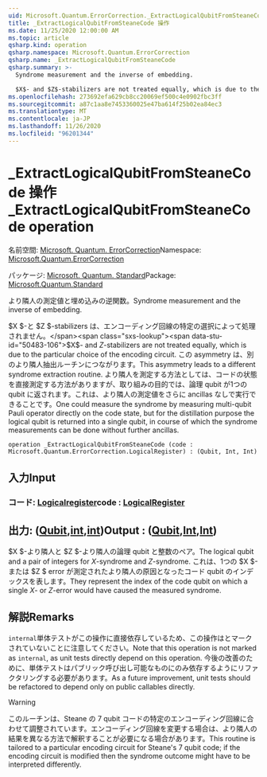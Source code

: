 ```yaml
---
uid: Microsoft.Quantum.ErrorCorrection._ExtractLogicalQubitFromSteaneCode
title: _ExtractLogicalQubitFromSteaneCode 操作
ms.date: 11/25/2020 12:00:00 AM
ms.topic: article
qsharp.kind: operation
qsharp.namespace: Microsoft.Quantum.ErrorCorrection
qsharp.name: _ExtractLogicalQubitFromSteaneCode
qsharp.summary: >-
  Syndrome measurement and the inverse of embedding.

  $X$- and $Z$-stabilizers are not treated equally, which is due to the particular choice of the encoding circuit. This asymmetry leads to a different syndrome extraction routine. One could measure the syndrome by measuring multi-qubit Pauli operator directly on the code state, but for the distillation purpose the logical qubit is returned into a single qubit, in course of which the syndrome measurements can be done without further ancillas.
ms.openlocfilehash: 273692efa629cb8cc20069ef500c4e0902fbc3ff
ms.sourcegitcommit: a87c1aa8e7453360025e47ba614f25b02ea84ec3
ms.translationtype: MT
ms.contentlocale: ja-JP
ms.lasthandoff: 11/26/2020
ms.locfileid: "96201344"
---
```

# <a name="_extractlogicalqubitfromsteanecode-operation"></a><span data-ttu-id="50483-102">_ExtractLogicalQubitFromSteaneCode 操作</span><span class="sxs-lookup"><span data-stu-id="50483-102">_ExtractLogicalQubitFromSteaneCode operation</span></span>

<span data-ttu-id="50483-103">名前空間: [Microsoft. Quantum. ErrorCorrection](xref:Microsoft.Quantum.ErrorCorrection)</span><span class="sxs-lookup"><span data-stu-id="50483-103">Namespace: [Microsoft.Quantum.ErrorCorrection](xref:Microsoft.Quantum.ErrorCorrection)</span></span>

<span data-ttu-id="50483-104">パッケージ: [Microsoft. Quantum. Standard](https://nuget.org/packages/Microsoft.Quantum.Standard)</span><span class="sxs-lookup"><span data-stu-id="50483-104">Package: [Microsoft.Quantum.Standard](https://nuget.org/packages/Microsoft.Quantum.Standard)</span></span>


<span data-ttu-id="50483-105">より隣人の測定値と埋め込みの逆関数。</span><span class="sxs-lookup"><span data-stu-id="50483-105">Syndrome measurement and the inverse of embedding.</span></span>

<span data-ttu-id="50483-106">$X $-と $Z $-stabilizers は、エンコーディング回線の特定の選択によって処理されません。</span><span class="sxs-lookup"><span data-stu-id="50483-106">$X$- and $Z$-stabilizers are not treated equally, which is due to the particular choice of the encoding circuit.</span></span>
<span data-ttu-id="50483-107">この asymmetry は、別のより隣人抽出ルーチンにつながります。</span><span class="sxs-lookup"><span data-stu-id="50483-107">This asymmetry leads to a different syndrome extraction routine.</span></span>
<span data-ttu-id="50483-108">より隣人を測定する方法としては、コードの状態を直接測定する方法がありますが、取り組みの目的では、論理 qubit が1つの qubit に返されます。これは、より隣人の測定値をさらに ancillas なしで実行できることです。</span><span class="sxs-lookup"><span data-stu-id="50483-108">One could measure the syndrome by measuring multi-qubit Pauli operator directly on the code state, but for the distillation purpose the logical qubit is returned into a single qubit, in course of which the syndrome measurements can be done without further ancillas.</span></span>

```qsharp
operation _ExtractLogicalQubitFromSteaneCode (code : Microsoft.Quantum.ErrorCorrection.LogicalRegister) : (Qubit, Int, Int)
```


## <a name="input"></a><span data-ttu-id="50483-109">入力</span><span class="sxs-lookup"><span data-stu-id="50483-109">Input</span></span>

### <a name="code--logicalregister"></a><span data-ttu-id="50483-110">コード: [Logicalregister](xref:Microsoft.Quantum.ErrorCorrection.LogicalRegister)</span><span class="sxs-lookup"><span data-stu-id="50483-110">code : [LogicalRegister](xref:Microsoft.Quantum.ErrorCorrection.LogicalRegister)</span></span>





## <a name="output--qubitintint"></a><span data-ttu-id="50483-111">出力: ([Qubit](xref:microsoft.quantum.lang-ref.qubit),[int](xref:microsoft.quantum.lang-ref.int),[int](xref:microsoft.quantum.lang-ref.int))</span><span class="sxs-lookup"><span data-stu-id="50483-111">Output : ([Qubit](xref:microsoft.quantum.lang-ref.qubit),[Int](xref:microsoft.quantum.lang-ref.int),[Int](xref:microsoft.quantum.lang-ref.int))</span></span>

<span data-ttu-id="50483-112">$X $-より隣人と $Z $-より隣人の論理 qubit と整数のペア。</span><span class="sxs-lookup"><span data-stu-id="50483-112">The logical qubit and a pair of integers for $X$-syndrome and $Z$-syndrome.</span></span>
<span data-ttu-id="50483-113">これは、1つの $X $-または $Z $ error が測定されたより隣人の原因となったコード qubit のインデックスを表します。</span><span class="sxs-lookup"><span data-stu-id="50483-113">They represent the index of the code qubit on which a single $X$- or $Z$-error would have caused the measured syndrome.</span></span>

## <a name="remarks"></a><span data-ttu-id="50483-114">解説</span><span class="sxs-lookup"><span data-stu-id="50483-114">Remarks</span></span>

<span data-ttu-id="50483-115">`internal`単体テストがこの操作に直接依存しているため、この操作はとマークされていないことに注意してください。</span><span class="sxs-lookup"><span data-stu-id="50483-115">Note that this operation is not marked as `internal`, as unit tests directly depend on this operation.</span></span> <span data-ttu-id="50483-116">今後の改善のために、単体テストはパブリック呼び出し可能なものにのみ依存するようにリファクタリングする必要があります。</span><span class="sxs-lookup"><span data-stu-id="50483-116">As a future improvement, unit tests should be refactored to depend only on public callables directly.</span></span>

> [!WARNING]
> <span data-ttu-id="50483-117">このルーチンは、Steane の 7 qubit コードの特定のエンコーディング回線に合わせて調整されています。エンコーディング回線を変更する場合は、より隣人の結果を異なる方法で解釈することが必要になる場合があります。</span><span class="sxs-lookup"><span data-stu-id="50483-117">This routine is tailored to a particular encoding circuit for Steane's 7 qubit code; if the encoding circuit is modified then the syndrome outcome might have to be interpreted differently.</span></span>